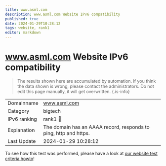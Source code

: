 ```yaml
---
title: www.asml.com
description: www.asml.com Website IPv6 compatibility
published: true
date: 2024-01-29T10:28:12
tags: website, rank1
editor: markdown
---
```


# www.asml.com Website IPv6 compatibility

> The results shown here are accumulated by automation. If you think the data shown is wrong, please contact the administrators. 
> Do not edit this page manually, it will get overwritten.
{.is-info}


|   |   |
| - | - |
| Domainname | www.asml.com
| Category | bigtech |
| IPv6 ranking | rank1 :1st_place_medal: |
| Explanation | The domain has an AAAA record, responds to ping, http and https. |
| Last Update | 2024-01-29 10:28:12 |

To see how this test was performed, please have a look at [our website test criteria howto](/howto/testcriteria/website)!

